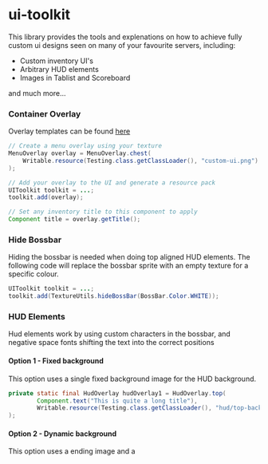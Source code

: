 # ui-toolkit
This library provides the tools and explenations on how to achieve fully custom ui designs
seen on many of your favourite servers, including: 
* Custom inventory UI's
* Arbitrary HUD elements
* Images in Tablist and Scoreboard

and much more...


### Container Overlay
Overlay templates can be found [here](src/main/resources/)
```java
// Create a menu overlay using your texture
MenuOverlay overlay = MenuOverlay.chest(
    Writable.resource(Testing.class.getClassLoader(), "custom-ui.png")
);

// Add your overlay to the UI and generate a resource pack
UIToolkit toolkit = ...;
toolkit.add(overlay);

// Set any inventory title to this component to apply
Component title = overlay.getTitle();
```

### Hide Bossbar
 Hiding the bossbar is needed when doing top aligned HUD elements. The following code
will replace the bossbar sprite with an empty texture for a specific colour.

```java
UIToolkit toolkit = ...;
toolkit.add(TextureUtils.hideBossBar(BossBar.Color.WHITE));
```

### HUD Elements

Hud elements work by using custom characters in the bossbar, 
and negative space fonts shifting the text into the correct positions

#### Option 1 - Fixed background
This option uses a single fixed background image for the HUD background.
```java
private static final HudOverlay hudOverlay1 = HudOverlay.top(
        Component.text("This is quite a long title"),
        Writable.resource(Testing.class.getClassLoader(), "hud/top-background.png")
);
```

#### Option 2 - Dynamic background
This option uses a ending image and a 
